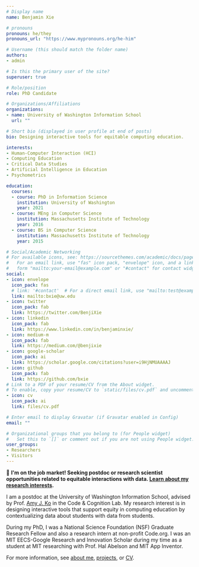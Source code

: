 ```yaml
---
# Display name
name: Benjamin Xie

# pronouns
pronouns: he/they
pronouns_url: "https://www.mypronouns.org/he-him"

# Username (this should match the folder name)
authors:
- admin

# Is this the primary user of the site?
superuser: true

# Role/position
role: PhD Candidate

# Organizations/Affiliations
organizations:
- name: University of Washington Information School
  url: ""

# Short bio (displayed in user profile at end of posts)
bio: Designing interactive tools for equitable computing education.

interests:
- Human-Computer Interaction (HCI)
- Computing Education
- Critical Data Studies
- Artificial Intelligence in Education
- Psychometrics

education:
  courses:
  - course: PhD in Information Science
    institution: University of Washington
    year: 2021
  - course: MEng in Computer Science
    institution: Massachusetts Institute of Technology
    year: 2016
  - course: BS in Computer Science
    institution: Massachusetts Institute of Technology
    year: 2015

# Social/Academic Networking
# For available icons, see: https://sourcethemes.com/academic/docs/page-builder/#icons
#   For an email link, use "fas" icon pack, "envelope" icon, and a link in the
#   form "mailto:your-email@example.com" or "#contact" for contact widget.
social:
- icon: envelope
  icon_pack: fas
  # link: '#contact'  # For a direct email link, use "mailto:test@example.org".
  link: mailto:bxie@uw.edu
- icon: twitter
  icon_pack: fab
  link: https://twitter.com/BenjiXie
- icon: linkedin
  icon_pack: fab
  link: https://www.linkedin.com/in/benjaminxie/  
- icon: medium-m
  icon_pack: fab
  link: https://medium.com/@benjixie
- icon: google-scholar
  icon_pack: ai
  link: https://scholar.google.com/citations?user=i9HjNMUAAAAJ
- icon: github
  icon_pack: fab
  link: https://github.com/bxie
# Link to a PDF of your resume/CV from the About widget.
# To enable, copy your resume/CV to `static/files/cv.pdf` and uncomment the lines below.
- icon: cv
  icon_pack: ai
  link: files/cv.pdf

# Enter email to display Gravatar (if Gravatar enabled in Config)
email: ""

# Organizational groups that you belong to (for People widget)
#   Set this to `[]` or comment out if you are not using People widget.
user_groups:
- Researchers
- Visitors
---
```

👋 **I'm on the job market! Seeking postdoc or research scientist opportunities related to equitable interactions with data. [Learn about my research interests](/hireme).**

I am a postdoc at the University of Washington Information School, advised by Prof. [Amy J. Ko](https://faculty.washington.edu/ajko/) in the Code & Cognition Lab. My research interest is in designing interactive tools that support equity in computing education by contextualizing data about students with data from students.

During my PhD, I was a National Science Foundation (NSF) Graduate Research Fellow and also a research intern at non-profit Code.org. I was an MIT EECS-Google Research and Innovation Scholar during my time as a student at MIT researching with Prof. Hal Abelson and MIT App Inventor.

For more information, see [about me](/about), [projects](#projects), or [CV](/files/cv.pdf).